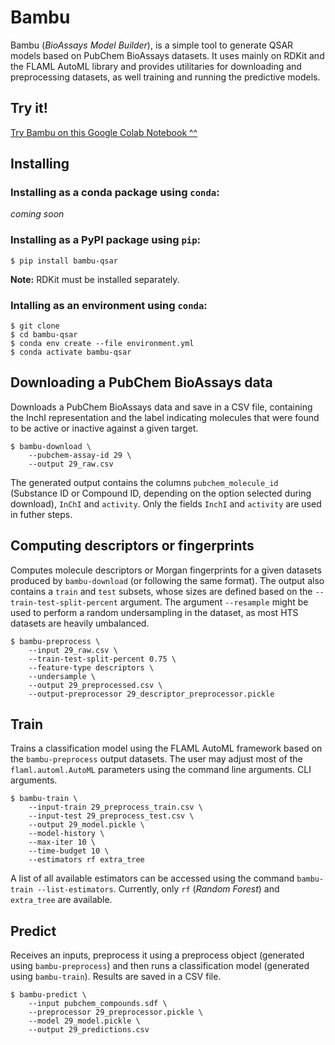 # Bambu

Bambu (*BioAssays Model Builder*), is a simple tool to generate QSAR models based on PubChem BioAssays datasets. It uses mainly on RDKit and the FLAML AutoML library and provides utilitaries for downloading and preprocessing datasets, as well training and running the predictive models.

## Try it!

[Try Bambu on this Google Colab Notebook ^^](https://colab.research.google.com/github/omixlab/bambu-v2/blob/main/notebooks/Bambu%20Google%20Colab%20Tutorial.ipynb)

## Installing

### Installing as a conda package using `conda`:

*coming soon*

### Installing as a PyPI package using `pip`:

```
$ pip install bambu-qsar
```

**Note:** RDKit must be installed separately.

### Intalling as an environment using `conda`:

```
$ git clone 
$ cd bambu-qsar
$ conda env create --file environment.yml
$ conda activate bambu-qsar
```

## Downloading a PubChem BioAssays data

Downloads a PubChem BioAssays data and save in a CSV file, containing the InchI representation and the label indicating molecules that were found to be active or inactive against a given target.

```
$ bambu-download \
    --pubchem-assay-id 29 \
    --output 29_raw.csv
```

The generated output contains the columns `pubchem_molecule_id` (Substance ID or Compound ID, depending on the option selected during download), `InChI` and `activity`. Only the fields `InchI` and `activity` are used
in futher steps.

## Computing descriptors or fingerprints

Computes molecule descriptors or Morgan fingerprints for a given datasets produced by `bambu-download` (or following the same format). The output also contains a `train` and `test` subsets, whose sizes are defined based on the `--train-test-split-percent` argument. The argument `--resample` might be used to perform a random undersampling in the dataset, as most HTS datasets are heavily umbalanced.

```
$ bambu-preprocess \
    --input 29_raw.csv \
    --train-test-split-percent 0.75 \
    --feature-type descriptors \
    --undersample \
    --output 29_preprocessed.csv \
    --output-preprocessor 29_descriptor_preprocessor.pickle
``` 

## Train

Trains a classification model using the FLAML AutoML framework based on the `bambu-preprocess` output datasets. The user may adjust most of the `flaml.automl.AutoML` parameters using the command line arguments.
CLI arguments.

```
$ bambu-train \
	--input-train 29_preprocess_train.csv \
	--input-test 29_preprocess_test.csv \
	--output 29_model.pickle \
	--model-history \
	--max-iter 10 \
	--time-budget 10 \
	--estimators rf extra_tree
``` 

A list of all available estimators can be accessed using the command `bambu-train --list-estimators`. Currently, only `rf` (*Random Forest*) and `extra_tree` are available.

## Predict

Receives an inputs, preprocess it using a preprocess object (generated using `bambu-preprocess`) and then runs a classification model (generated using `bambu-train`). Results are saved in a CSV file.

```
$ bambu-predict \
	--input pubchem_compounds.sdf \
	--preprocessor 29_preprocessor.pickle \
	--model 29_model.pickle \
	--output 29_predictions.csv
``` 

